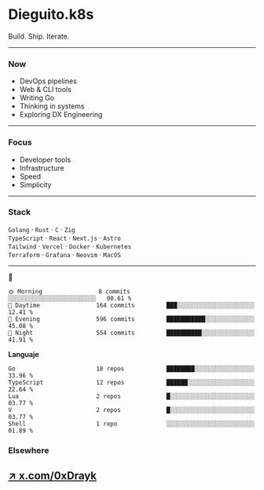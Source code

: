 # Dieguito.k8s

Build. Ship. Iterate.

---

### Now

- DevOps pipelines  
- Web & CLI tools  
- Writing Go  
- Thinking in systems
- Exploring DX Engineering

---

### Focus

- Developer tools  
- Infrastructure  
- Speed  
- Simplicity

---

### Stack

`Golang` · `Rust` · `C` · `Zig`  
`TypeScript` · `React` · `Next.js` · `Astro`  
`Tailwind` · `Vercel` · `Docker` · `Kubernetes`  
`Terraform` · `Grafana` · `Neovim` · `MacOS`

---

<!--START_SECTION:waka-->


**🦉** 

```text
🌞 Morning                8 commits           ░░░░░░░░░░░░░░░░░░░░░░░░░   00.61 % 
🌆 Daytime                164 commits         ███░░░░░░░░░░░░░░░░░░░░░░   12.41 % 
🌃 Evening                596 commits         ███████████░░░░░░░░░░░░░░   45.08 % 
🌙 Night                  554 commits         ██████████░░░░░░░░░░░░░░░   41.91 % 
```


**Languaje** 

```text
Go                       18 repos            ████████░░░░░░░░░░░░░░░░░   33.96 % 
TypeScript               12 repos            ██████░░░░░░░░░░░░░░░░░░░   22.64 % 
Lua                      2 repos             █░░░░░░░░░░░░░░░░░░░░░░░░   03.77 % 
V                        2 repos             █░░░░░░░░░░░░░░░░░░░░░░░░   03.77 % 
Shell                    1 repo              ░░░░░░░░░░░░░░░░░░░░░░░░░   01.89 % 
```



<!--END_SECTION:waka-->


### Elsewhere

[↗ x.com/0xDrayk](https://x.com/0xDrayk)  
---

